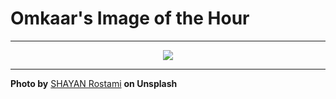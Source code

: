# Omkaar's Image of the Hour

---

<div align="center">

<a href="https://unsplash.com/photos/desert-landscape-with-ancient-ruins-under-a-blue-sky-wr043mLkFnY">
  <img src="https://images.unsplash.com/photo-1747035817788-6172edb58363?crop=entropy&cs=tinysrgb&fit=max&fm=jpg&ixid=M3w3NjA2Nzh8MHwxfHJhbmRvbXx8fHx8fHx8fDE3NTAzMzA4MDB8&ixlib=rb-4.1.0&q=80&w=1080" style="max-width:100%; height:auto;">
</a>



</div>

---

**Photo by** [SHAYAN Rostami](https://unsplash.com/@shayan_rostami) **on Unsplash**
